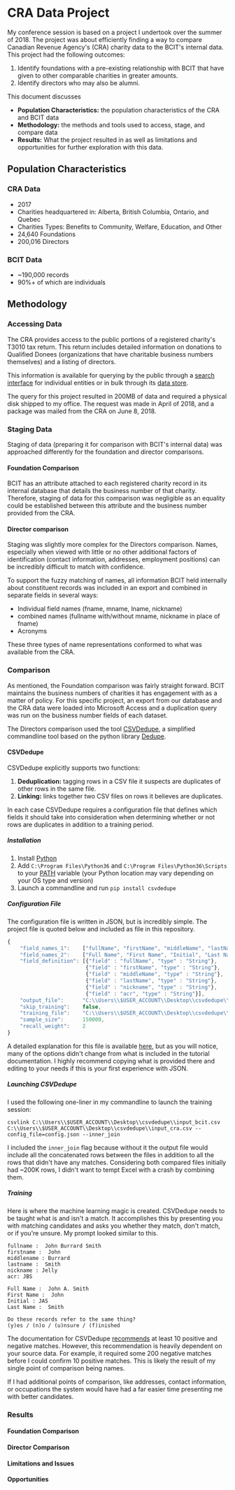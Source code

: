 # CRA Data Project
My conference session is based on a project I undertook over the summer of 2018. The project was about efficiently finding a way to compare Canadian Revenue Agency's (CRA) charity data to the BCIT's internal data. This project had the following outcomes:

1. Identify foundations with a pre-existing relationship with BCIT that have given to other comparable charities in greater amounts.
2. Identify directors who may also be alumni.

This document discusses

- **Population Characteristics:** the population characteristics of the CRA and BCIT data
- **Methodology:** the methods and tools used to access, stage, and compare data
- **Results:** What the project resulted in as well as limitations and opportunities for further exploration with this data.

## Population Characteristics
### CRA Data
- 2017
- Charities headquartered in: Alberta, British Columbia, Ontario, and Quebec
- Charities Types: Benefits to Community, Welfare, Education, and Other
- 24,640 Foundations
- 200,016 Directors

### BCIT Data
- ~190,000 records
- 90%+ of which are individuals

## Methodology
### Accessing Data
The CRA provides access to the public portions of a registered charity's T3010 tax return. This return includes detailed information on donations to Qualified Donees (organizations that have charitable business numbers themselves) and a listing of directors.

This information is available for querying by the public through a [search interface](https://www.canada.ca/en/revenue-agency/services/charities-giving/charities-listings.html) for individual entities or in bulk through its [data store](http://www.cra-arc.gc.ca/chrts-gvng/lstngs/rqstfrm-eng.html).

The query for this project resulted in 200MB of data and required a physical disk shipped to my office. The request was made in April of 2018, and a package was mailed from the CRA on June 8, 2018.

### Staging Data
Staging of data (preparing it for comparison with BCIT's internal data) was approached differently for the foundation and director comparisons.

#### Foundation Comparison
BCIT has an attribute attached to each registered charity record in its internal database that details the business number of that charity. Therefore, staging of data for this comparison was negligible as an equality could be established between this attribute and the business number provided from the CRA.

#### Director comparison
Staging was slightly more complex for the Directors comparison. Names, especially when viewed with little or no other additional factors of identification (contact information, addresses, employment positions) can be incredibly difficult to match with confidence. 

To support the fuzzy matching of names, all information BCIT held internally about constituent records was included in an export and combined in separate fields in several ways:

- Individual field names (fname, mname, lname, nickname)
- combined names (fullname with/without mname, nickname in place of fname)
- Acronyms

These three types of name representations conformed to what was available from the CRA.

### Comparison
As mentioned, the Foundation comparison was fairly straight forward. BCIT maintains the business numbers of charities it has engagement with as a matter of policy. For this specific project, an export from our database and the CRA data were loaded into Microsoft Access and a duplication query was run on the business number fields of each dataset.

The Directors comparison used the tool [CSVDedupe](https://github.com/dedupeio/csvdedupe), a simplified commandline tool based on the python library [Dedupe](https://dedupe.io/).

#### CSVDedupe
CSVDedupe explicitly supports two functions: 

1. **Deduplication:** tagging rows in a CSV file it suspects are duplicates of other rows in the same file.
2. **Linking:** links together two CSV files on rows it believes are duplicates.

In each case CSVDedupe requires a configuration file that defines which fields it should take into consideration when determining whether or not rows are duplicates in addition to a training period.

##### Installation

1. Install [Python](https://www.python.org/)
2. Add ```C:\Program Files\Python36``` and ```C:\Program Files\Python36\Scripts``` to your [PATH](https://superuser.com/questions/949560/how-do-i-set-system-environment-variables-in-windows-10) variable (your Python location may vary depending on your OS type and version)
3. Launch a commandline and run ```pip install csvdedupe```

##### Configuration File
The configuration file is written in JSON, but is incredibly simple. The project file is quoted below and included as file in this repository.

```Javascript
{
	"field_names_1":	["fullName", "firstName", "middleName", "lastName", "nickname", "acr"],
	"field_names_2":	["Full Name", "First Name", "Initial", "Last Name"],
	"field_definition":	[{"field" : "fullName", "type" : "String"},
						 {"field" : "firstName", "type" : "String"},
						 {"field" : "middleName", "type" : "String"},
						 {"field" : "lastName", "type" : "String"},
						 {"field" : "nickname", "type" : "String"},
						 {"field" : "acr", "type" : "String"}],
	"output_file":		"C:\\Users\\$USER_ACCOUNT\\Desktop\\csvdedupe\\output_cracom2017.csv",
	"skip_training":	false,
	"training_file":	"C:\\Users\\$USER_ACCOUNT\\Desktop\\csvdedupe\\training.json",
	"sample_size":		150000,
	"recall_weight":	2
}
```

A detailed explanation for this file is available [here](https://github.com/dedupeio/csvdedupe#csvlink), but as you will notice, many of the options didn't change from what is included in the tutorial documentation. I highly recommend copying what is provided there and editing to your needs if this is your first experience with JSON.

##### Launching CSVDedupe
I used the following one-liner in my commandline to launch the training session:

```
csvlink C:\\Users\\$USER_ACCOUNT\\Desktop\\csvdedupe\\input_bcit.csv C:\\Users\\$USER_ACCOUNT\\Desktop\\csvdedupe\\input_cra.csv --config_file=config.json --inner_join
```

I included the ```inner_join``` flag because without it the output file would include all the concatenated rows between the files in addition to all the rows that didn't have any matches. Considering both compared files initially had ~200K rows, I didn't want to tempt Excel with a crash by combining them.

##### Training
Here is where the machine learning magic is created. CSVDedupe needs to be taught what is and isn't a match. It accomplishes this by presenting you with matching candidates and asks you whether they match, don't match, or if you're unsure. My prompt looked similar to this.

```
fullname :  John Burrard Smith
firstname :  John
middlename : Burrard
lastname :  Smith
nickname : Jelly
acr: JBS

Full Name :  John A. Smith
First Name :  John
Initial : JAS
Last Name :  Smith

Do these records refer to the same thing?
(y)es / (n)o / (u)nsure / (f)inished
```

The documentation for CSVDedupe [recommends](https://github.com/dedupeio/csvdedupe#training) at least 10 positive and negative matches. However, this recommendation is heavily dependent on your source data. For example, it required some 200 negative matches before I could confirm 10 positive matches. This is likely the result of my single point of comparison being names. 

If I had additional points of comparison, like addresses, contact information, or occupations the system would have had a far easier time presenting me with better candidates.

### Results
#### Foundation Comparison

#### Director Comparison

#### Limitations and Issues

#### Opportunities
